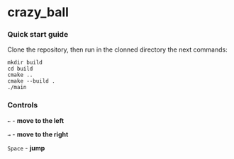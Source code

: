 # crazy_ball

### Quick start guide

Clone the repository, then run in the clonned directory the next commands:

```
mkdir build
cd build
cmake ..
cmake --build .
./main
```

### Controls

`←` - **move to the left**

`→` - **move to the right**

`Space` - **jump**